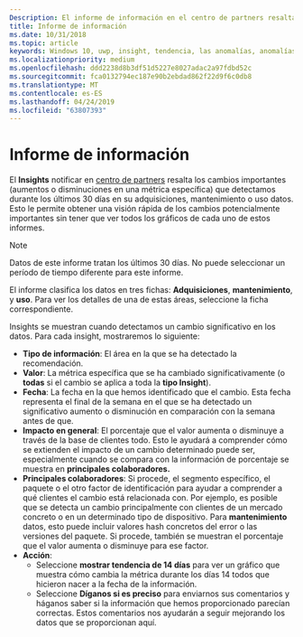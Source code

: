 ```yaml
---
Description: El informe de información en el centro de partners resalta los cambios significativos sobre sus aplicaciones.
title: Informe de información
ms.date: 10/31/2018
ms.topic: article
keywords: Windows 10, uwp, insight, tendencia, las anomalías, anomalías, los cambios de datos
ms.localizationpriority: medium
ms.openlocfilehash: ddd2238d8b3df51d5227e8027adac2a97fdbd52c
ms.sourcegitcommit: fca0132794ec187e90b2ebdad862f22d9f6c0db8
ms.translationtype: MT
ms.contentlocale: es-ES
ms.lasthandoff: 04/24/2019
ms.locfileid: "63807393"
---
```

# <a name="insights-report"></a>Informe de información


El **Insights** notificar en [centro de partners](https://partner.microsoft.com/dashboard) resalta los cambios importantes (aumentos o disminuciones en una métrica específica) que detectamos durante los últimos 30 días en su adquisiciones, mantenimiento o uso datos. Esto le permite obtener una visión rápida de los cambios potencialmente importantes sin tener que ver todos los gráficos de cada uno de estos informes.

> [!NOTE]
> Datos de este informe tratan los últimos 30 días. No puede seleccionar un período de tiempo diferente para este informe.

El informe clasifica los datos en tres fichas: **Adquisiciones**, **mantenimiento**, y **uso**. Para ver los detalles de una de estas áreas, seleccione la ficha correspondiente.

Insights se muestran cuando detectamos un cambio significativo en los datos. Para cada insight, mostraremos lo siguiente:
- **Tipo de información**: El área en la que se ha detectado la recomendación.
- **Valor**: La métrica específica que se ha cambiado significativamente (o **todas** si el cambio se aplica a toda la **tipo Insight**).
- **Fecha**: La fecha en la que hemos identificado que el cambio. Esta fecha representa el final de la semana en el que se ha detectado un significativo aumento o disminución en comparación con la semana antes de que.
- **Impacto en general**: El porcentaje que el valor aumenta o disminuye a través de la base de clientes todo. Esto le ayudará a comprender cómo se extienden el impacto de un cambio determinado puede ser, especialmente cuando se compara con la información de porcentaje se muestra en **principales colaboradores.**
- **Principales colaboradores**: Si procede, el segmento específico, el paquete o el otro factor de identificación para ayudar a comprender a qué clientes el cambio está relacionada con. Por ejemplo, es posible que se detecta un cambio principalmente con clientes de un mercado concreto o en un determinado tipo de dispositivo. Para **mantenimiento** datos, esto puede incluir valores hash concretos del error o las versiones del paquete. Si procede, también se muestran el porcentaje que el valor aumenta o disminuye para ese factor.
- **Acción**:
   - Seleccione **mostrar tendencia de 14 días** para ver un gráfico que muestra cómo cambia la métrica durante los días 14 todos que hicieron nacer a la fecha de la información.
   - Seleccione **Díganos si es preciso** para enviarnos sus comentarios y háganos saber si la información que hemos proporcionado parecían correctas. Estos comentarios nos ayudarán a seguir mejorando los datos que se proporcionan aquí. 

